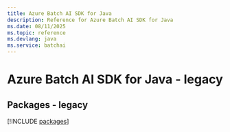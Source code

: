 ```yaml
---
title: Azure Batch AI SDK for Java
description: Reference for Azure Batch AI SDK for Java
ms.date: 08/11/2025
ms.topic: reference
ms.devlang: java
ms.service: batchai
---
```

# Azure Batch AI SDK for Java - legacy
## Packages - legacy
[!INCLUDE [packages](batch-ai-index.md)]